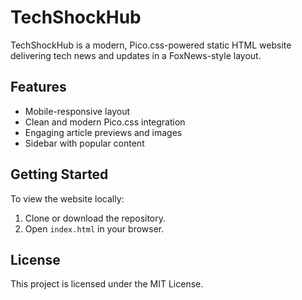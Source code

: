 # TechShockHub

TechShockHub is a modern, Pico.css-powered static HTML website delivering tech news and updates in a FoxNews-style layout.

## Features

- Mobile-responsive layout
- Clean and modern Pico.css integration
- Engaging article previews and images
- Sidebar with popular content

## Getting Started

To view the website locally:

1. Clone or download the repository.
2. Open `index.html` in your browser.

## License

This project is licensed under the MIT License.
